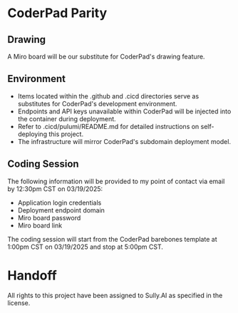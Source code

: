 # CoderPad Parity

## Drawing

A Miro board will be our substitute for CoderPad's drawing feature.

## Environment

- Items located within the .github and .cicd directories serve as substitutes for CoderPad's development environment.
- Endpoints and API keys unavailable within CoderPad will be injected into the container during deployment.
- Refer to .cicd/pulumi/README.md for detailed instructions on self-deploying this project.
- The infrastructure will mirror CoderPad's subdomain deployment model.

## Coding Session

The following information will be provided to my point of contact via email by 12:30pm CST on 03/19/2025:

- Application login credentials
- Deployment endpoint domain
- Miro board password
- Miro board link

The coding session will start from the CoderPad barebones template at 1:00pm CST on 03/19/2025 and stop at 5:00pm CST.

# Handoff

All rights to this project have been assigned to Sully.AI as specified in the license.